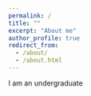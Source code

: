 ```yaml
---
permalink: /
title: ""
excerpt: "About me"
author_profile: true
redirect_from: 
  - /about/
  - /about.html 
---
```


I am an undergraduate 
